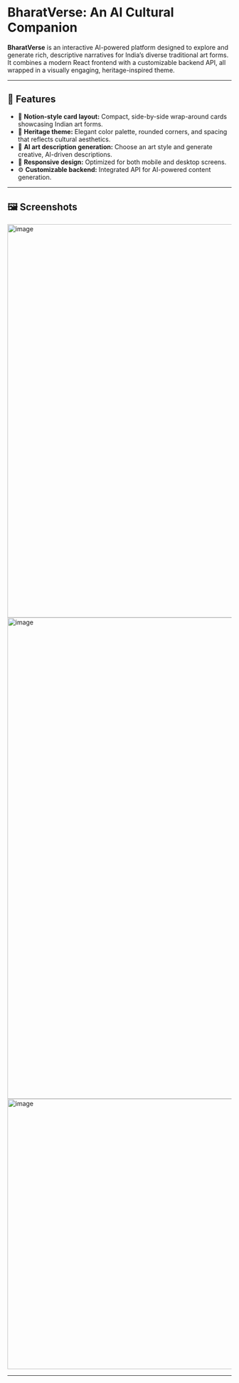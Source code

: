 # BharatVerse: An AI Cultural Companion

**BharatVerse** is an interactive AI-powered platform designed to explore and generate rich, descriptive narratives for India’s diverse traditional art forms.  
It combines a modern React frontend with a customizable backend API, all wrapped in a visually engaging, heritage-inspired theme.

---

## 🌸 Features

- 🪷 **Notion-style card layout:** Compact, side-by-side wrap-around cards showcasing Indian art forms.  
- 🎨 **Heritage theme:** Elegant color palette, rounded corners, and spacing that reflects cultural aesthetics.  
- 🤖 **AI art description generation:** Choose an art style and generate creative, AI-driven descriptions.  
- 📱 **Responsive design:** Optimized for both mobile and desktop screens.  
- ⚙️ **Customizable backend:** Integrated API for AI-powered content generation.

---

## 🖼️ Screenshots
<img width="1016" height="882" alt="image" src="https://github.com/user-attachments/assets/5e7d92de-0ea7-417f-adeb-9c776bc3f6ca" />
<img width="1013" height="1079" alt="image" src="https://github.com/user-attachments/assets/21d58d3e-db83-4c17-8ed4-1d278bb6e8af" />
<img width="971" height="606" alt="image" src="https://github.com/user-attachments/assets/19dc0428-a33e-46d1-baff-f7aea1bb374d" />

---


